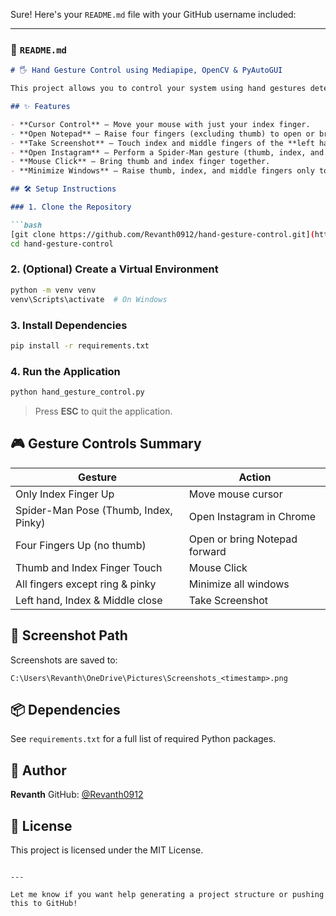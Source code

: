 Sure! Here's your `README.md` file with your GitHub username included:

---

### 📄 `README.md`

````markdown
# 🖐️ Hand Gesture Control using Mediapipe, OpenCV & PyAutoGUI

This project allows you to control your system using hand gestures detected through your webcam. It uses **MediaPipe** for hand tracking, **OpenCV** for video processing, and **PyAutoGUI** for automating desktop actions.

## ✨ Features

- **Cursor Control** – Move your mouse with just your index finger.
- **Open Notepad** – Raise four fingers (excluding thumb) to open or bring Notepad to the front.
- **Take Screenshot** – Touch index and middle fingers of the **left hand** to capture a screenshot.
- **Open Instagram** – Perform a Spider-Man gesture (thumb, index, and pinky up) with your **right hand**.
- **Mouse Click** – Bring thumb and index finger together.
- **Minimize Windows** – Raise thumb, index, and middle fingers only to minimize all windows.

## 🛠️ Setup Instructions

### 1. Clone the Repository

```bash
[git clone https://github.com/Revanth0912/hand-gesture-control.git](https://github.com/Revanth0912/Gesture-Control-Navigation)
cd hand-gesture-control
````

### 2. (Optional) Create a Virtual Environment

```bash
python -m venv venv
venv\Scripts\activate  # On Windows
```

### 3. Install Dependencies

```bash
pip install -r requirements.txt
```

### 4. Run the Application

```bash
python hand_gesture_control.py
```

> Press **ESC** to quit the application.

## 🎮 Gesture Controls Summary

| Gesture                               | Action                        |
| ------------------------------------- | ----------------------------- |
| Only Index Finger Up                  | Move mouse cursor             |
| Spider-Man Pose (Thumb, Index, Pinky) | Open Instagram in Chrome      |
| Four Fingers Up (no thumb)            | Open or bring Notepad forward |
| Thumb and Index Finger Touch          | Mouse Click                   |
| All fingers except ring & pinky       | Minimize all windows          |
| Left hand, Index & Middle close       | Take Screenshot               |

## 📸 Screenshot Path

Screenshots are saved to:

```
C:\Users\Revanth\OneDrive\Pictures\Screenshots_<timestamp>.png
```

## 📦 Dependencies

See `requirements.txt` for a full list of required Python packages.

## 👤 Author

**Revanth**
GitHub: [@Revanth0912](https://github.com/Revanth0912)

## 📄 License

This project is licensed under the MIT License.

```

---

Let me know if you want help generating a project structure or pushing this to GitHub!
```
